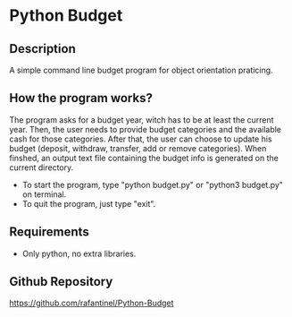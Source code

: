 # Python Budget

## Description

A simple command line budget program for object orientation praticing.

## How the program works?

The program asks for a budget year, witch has to be at least the current year. Then, the user needs to provide budget categories and the available cash for those categories. After that, the user can choose to update his budget (deposit, withdraw, transfer, add or remove categories). When finshed, an output text file containing the budget info is generated on the current directory.

- To start the program, type "python budget.py" or "python3 budget.py" on terminal.
- To quit the program, just type "exit".

## Requirements

- Only python, no extra libraries.

## Github Repository

https://github.com/rafantinel/Python-Budget